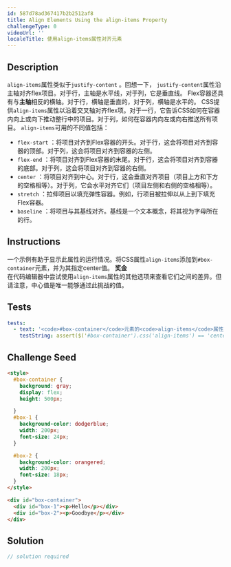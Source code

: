 ```yaml
---
id: 587d78ad367417b2b2512af8
title: Align Elements Using the align-items Property
challengeType: 0
videoUrl: ''
localeTitle: 使用align-items属性对齐元素
---
```


## Description
<section id="description"> <code>align-items</code>属性类似于<code>justify-content</code> 。回想一下， <code>justify-content</code>属性沿主轴对齐flex项目。对于行，主轴是水平线，对于列，它是垂直线。 Flex容器还具有与<strong>主轴</strong>相反的横轴。对于行，横轴是垂直的，对于列，横轴是水平的。 CSS提供<code>align-items</code>属性以沿着交叉轴对齐flex项。对于一行，它告诉CSS如何在容器内向上或向下推动整行中的项目。对于列，如何在容器内向左或向右推送所有项目。 <code>align-items</code>可用的不同值包括： <ul><li> <code>flex-start</code> ：将项目对齐到Flex容器的开头。对于行，这会将项目对齐到容器的顶部。对于列，这会将项目对齐到容器的左侧。 </li><li> <code>flex-end</code> ：将项目对齐到Flex容器的末尾。对于行，这会将项目对齐到容器的底部。对于列，这会将项目对齐到容器的右侧。 </li><li> <code>center</code> ：将项目对齐到中心。对于行，这会垂直对齐项目（项目上方和下方的空格相等）。对于列，它会水平对齐它们（项目左侧和右侧的空格相等）。 </li><li> <code>stretch</code> ：拉伸项目以填充弹性容器。例如，行项目被拉伸以从上到下填充Flex容器。 </li><li> <code>baseline</code> ：将项目与其基线对齐。基线是一个文本概念，将其视为字母所在的行。 </li></ul></section>

## Instructions
<section id="instructions">一个示例有助于显示此属性的运行情况。将CSS属性<code>align-items</code>添加到<code>#box-container</code>元素，并为其指定center值。 <strong>奖金</strong> <br>在代码编辑器中尝试使用<code>align-items</code>属性的其他选项来查看它们之间的差异。但请注意，中心值是唯一能够通过此挑战的值。 </section>

## Tests
<section id='tests'>

```yml
tests:
  - text: '<code>#box-container</code>元素的<code>align-items</code>属性应设置为center的值。'
    testString: assert($('#box-container').css('align-items') == 'center', 'The <code>#box-container</code> element should have an <code>align-items</code> property set to a value of center.');

```

</section>

## Challenge Seed
<section id='challengeSeed'>

<div id='html-seed'>

```html
<style>
  #box-container {
    background: gray;
    display: flex;
    height: 500px;

  }
  #box-1 {
    background-color: dodgerblue;
    width: 200px;
    font-size: 24px;
  }

  #box-2 {
    background-color: orangered;
    width: 200px;
    font-size: 18px;
  }
</style>

<div id="box-container">
  <div id="box-1"><p>Hello</p></div>
  <div id="box-2"><p>Goodbye</p></div>
</div>

```

</div>



</section>

## Solution
<section id='solution'>

```js
// solution required
```
</section>
